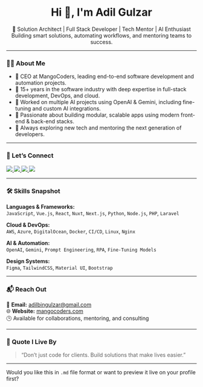 <h1 align="center">Hi 👋, I'm Adil Gulzar</h1>

<p align="center">
🚀 Solution Architect | Full Stack Developer | Tech Mentor | AI Enthusiast  
Building smart solutions, automating workflows, and mentoring teams to success.
</p>

---

### 👨‍💻 About Me

- 🔧 CEO at MangoCoders, leading end-to-end software development and automation projects.
- 🧠 15+ years in the software industry with deep expertise in full-stack development, DevOps, and cloud.
- 🤖 Worked on multiple AI projects using OpenAI & Gemini, including fine-tuning and custom AI integrations.
- 🧩 Passionate about building modular, scalable apps using modern front-end & back-end stacks.
- 🧪 Always exploring new tech and mentoring the next generation of developers.

---

### 🔗 Let’s Connect

<div id="badges">
  <a href="https://www.linkedin.com/in/adilbingulzar/">
    <img src="https://img.shields.io/badge/LinkedIn-purple?style=for-the-badge&logo=linkedin&logoColor=white" />
  </a>
  <a href="https://www.upwork.com/freelancers/adilbingulzar">
    <img src="https://img.shields.io/badge/Upwork-darkgreen?style=for-the-badge&logo=Upwork&logoColor=white" />
  </a>
  <a href="https://www.freelancer.com/u/DeveloperStation">
    <img src="https://img.shields.io/badge/Freelancer-blue?style=for-the-badge&logo=freelancer&logoColor=white" />
  </a>
  <a href="https://www.fiverr.com/users/adilbingulzar/seller_dashboard">
    <img src="https://img.shields.io/badge/Fiverr-darkgreen?style=for-the-badge&logo=fiverr&logoColor=white" />
  </a>
</div>

---

### 🛠️ Skills Snapshot

**Languages & Frameworks:**  
`JavaScript`, `Vue.js`, `React`, `Nuxt`, `Next.js`, `Python`, `Node.js`, `PHP`, `Laravel`

**Cloud & DevOps:**  
`AWS`, `Azure`, `DigitalOcean`, `Docker`, `CI/CD`, `Linux`, `Nginx`

**AI & Automation:**  
`OpenAI`, `Gemini`, `Prompt Engineering`, `RPA`, `Fine-Tuning Models`

**Design Systems:**  
`Figma`, `TailwindCSS`, `Material UI`, `Bootstrap`

---

### 📬 Reach Out

📧 **Email:** adilbingulzar@gmail.com  
🌐 **Website:** [mangocoders.com](https://mangocoders.com)  
🕒 Available for collaborations, mentoring, and consulting

---

### 🧠 Quote I Live By

> “Don’t just code for clients. Build solutions that make lives easier.”

---

Would you like this in `.md` file format or want to preview it live on your profile first?

